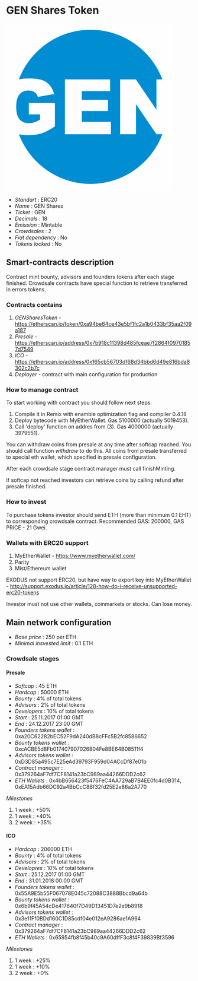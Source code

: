 <p align="center">
  <h1> GEN Shares Token</h1>
  <img src="./logo.png">
</p>


* _Standart_        : ERC20
* _Name_            : GEN Shares
* _Ticket_          : GEN
* _Decimals_        : 18
* _Emission_        : Mintable
* _Crowdsales_      : 2
* _Fiat dependency_ : No
* _Tokens locked_   : No

## Smart-contracts description

Contract mint bounty, advisors and founders tokens after each stage finished. 
Crowdsale contracts have special function to retrieve transferred in errors tokens.

### Contracts contains
1. _GENSharesToken_ - https://etherscan.io/token/0xa94be64ce43e5bf1fc2a1b0433bf35aa2f09a187
2. _Presale_ - https://etherscan.io/address/0x7b918c11398d485fceae7f2864f09701857d7549
3. _ICO_ - https://etherscan.io/address/0x165cb56703df68d34bbd6d49e816bda8302c2b7c
4. _Deployer_ - contract with main configuration for production

### How to manage contract
To start working with contract you should follow next steps:
1. Compile it in Remix with enamble optimization flag and compiler 0.4.18
2. Deploy bytecode with MyEtherWallet. Gas 5100000 (actually 5019453).
3. Call 'deploy' function on addres from (3). Gas 4000000 (actually 3979551). 

You can withdraw coins from presale at any time after softcap reached. You should call function _withdraw_ to do this. 
All coins from presale transferred to special eth wallet, which specified in presale configuration.

After each crowdsale stage contract manager must call finishMinting. 

If softcap not reached investors can retrieve coins by calling refund after presale finished.

### How to invest
To purchase tokens investor should send ETH (more than minimum 0.1 EHT) to corresponding crowdsale contract.
Recommended GAS: 200000, GAS PRICE - 21 Gwei.

### Wallets with ERC20 support
1. MyEtherWallet - https://www.myetherwallet.com/
2. Parity 
3. Mist/Ethereum wallet

EXODUS not support ERC20, but have way to export key into MyEtherWallet - http://support.exodus.io/article/128-how-do-i-receive-unsupported-erc20-tokens

Investor must not use other wallets, coinmarkets or stocks. Can lose money.

## Main network configuration

* _Base price_                 : 250 per ETH
* _Minimal insvested limit_    : 0.1 ETH

### Crowdsale stages

#### Presale
* _Softcap_                    : 45 ETH
* _Hardcap_                    : 50000 ETH
* _Bounty_                     : 4% of total tokens
* _Advisors_                   : 2% of total tokens
* _Developers_                 : 10% of total tokens
* _Start_                      : 25.11.2017 01:00 GMT 
* _End_                        : 24.12.2017 23:00 GMT
* _Founders tokens wallet_     : 0xa20C62282bEC52F9dA240dB8cFFc5B2fc8586652
* _Bounty tokens wallet_       : 0xcACBE5d8Fb017407907026804Fe8BE64B08511f4
* _Advisors tokens wallet_     : 0xD3D85a495c7E25eAd39793F959d04ACcDf87e01b
* _Contract manager_           : 0x379264aF7df7CF8141a23bC989aa44266DDD2c62
* _ETH Wallets_                : 0x4bB656423f5476FeC4AA729aB7B4EE0fc4d0B314, 0xEA15Adb66DC92a4BbCcC8Bf32fd25E2e86a2A770

_Milestones_

1. 1 week                      : +50%
2. 1 week                      : +40%
3. 2 week                      : +35%

#### ICO
* _Hardcap_                    : 206000 ETH
* _Bounty_                     : 4% of total tokens
* _Advisors_                   : 2% of total tokens
* _Developres_                 : 10% of total tokens
* _Start_                      : 25.12.2017 01:00 GMT
* _End_                        : 31.01.2018 00:00 GMT
* _Founders tokens wallet_     : 0x55A9E5b55F067078E045c72088C3888Bbcd9a64b
* _Bounty tokens wallet_       : 0x6b9f45A54cDe417640f7D49D13451D7e2e9b8918
* _Advisors tokens wallet_     : 0x3e11Ff0BDd160C1D85cdf04e012eA9286ae1A964
* _Contract manager_           : 0x379264aF7df7CF8141a23bC989aa44266DDD2c62
* _ETH Wallets_                : 0x65954fb8f45b40c9A60dffF3c8f4F39839Bf3596

_Milestones_
1. 1 week                      : +25%
2. 1 week                      : +10%
3. 2 week                      : +0%


